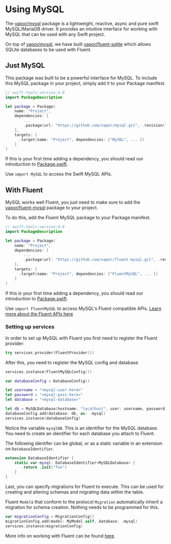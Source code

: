 # Using MySQL

The [vapor/mysql](https://github.com/vapor/mysql) package is a lightweight, reactive, async and pure swift MySQL/MariaDB driver. It provides an intuitive interface for working with MySQL that can be used with any Swift project.

On top of [vapor/mysql](https://github.com/vapor/mysql), we have built [vapor/fluent-sqlite](https://github.com/vapor/fluent-sqlite) which allows SQLite databases to be used with Fluent.

## Just MySQL

This package was built to be a powerful interface for MySQL. To include this MySQL package in your project, simply add it to your Package manifest.

```swift
// swift-tools-version:4.0
import PackageDescription

let package = Package(
    name: "Project",
    dependencies: [
        ...
        .package(url: "https://github.com/vapor/mysql.git", .revision("beta")),
    ],
    targets: [
      .target(name: "Project", dependencies: ["MySQL", ... ])
    ]
)
```

If this is your first time adding a dependency, you should read our introduction to [Package.swift](../../getting-started/spm.md).

Use `import MySQL` to access the Swift MySQL APIs.

## With Fluent

MySQL works well Fluent, you just need to make sure to add the [vapor/fluent-mysql](https://github.com/vapor/fluent-mysql) package to your project.

To do this, add the Fluent MySQL package to your Package manifest.

```swift
// swift-tools-version:4.0
import PackageDescription

let package = Package(
    name: "Project",
    dependencies: [
        ...
        .package(url: "https://github.com/vapor/fluent-mysql.git", .revision("beta")),
    ],
    targets: [
      .target(name: "Project", dependencies: ["FluentMySQL", ... ])
    ]
)
```

If this is your first time adding a dependency, you should read our introduction to [Package.swift](../../getting-started/spm.md).

Use `import FluentMySQL` to access MySQL's Fluent compatible APIs. [Learn more about the Fluent APIs here](../../fluent/getting-started/provider.md)

### Setting up services

In order to set up MySQL with Fluent you first need to register the Fluent provider:

```swift
try services.provider(FluentProvider())
```

After this, you need to register the MySQL config and database.

```swift
services.instance(FluentMySQLConfig())

var databaseConfig = DatabaseConfig()

let username = "<mysql-user-here>"
let password = "<mysql-pass-here>"
let database = "<mysql-database>"

let db = MySQLDatabase(hostname: "localhost", user: username, password: password, database: database)
databaseConfig.add(database: db, as: .mysql)
services.instance(databaseConfig)
```

Notice the variable `mysqlDB`. This is an identifier for the MySQL database.
You need to create an identifier for each database you attach to Fluent.

The following identifer can be global, or as a static variable in an extension on `DatabaseIdentifier`.

```swift
extension DatabaseIdentifier {
    static var mysql: DatabaseIdentifier<MySQLDatabase> {
        return .init("foo")
    }
}
```

Last, you can specify migrations for Fluent to execute. This can be used for creating and altering schemas and migrating data within the table.

Fluent `Model`s that conform to the protocol `Migration` automatically inherit a migration for schema creation. Nothing needs to be programmed for this.

```swift
var migrationConfig = MigrationConfig()
migrationConfig.add(model: MyModel.self, database: .mysql)
services.instance(migrationConfig)
```

More info on working with Fluent can be found [here](../../fluent/getting-started/getting-started.md).
